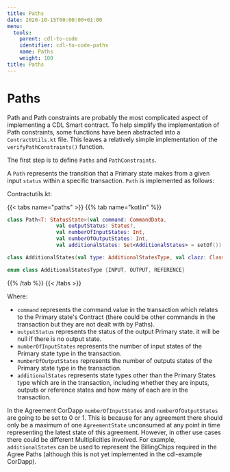 ```yaml
---
title: Paths
date: 2020-10-15T00:00:00+01:00
menu:
  tools:
    parent: cdl-to-code
    identifier: cdl-to-code-paths
    name: Paths
    weight: 100
title: Paths
---
```



# Paths

Path and Path constraints are probably the most complicated aspect of implementing a CDL Smart contract. To help simplify the implementation of Path constraints, some functions have been abstracted into a `ContractUtils.kt` file. This leaves a relatively simple implementation of the `verifyPathConstraints()` function.

The first step is to define `Paths` and `PathConstraints`.

A `Path` represents the transition that a Primary state makes from a given input `status` within a specific transaction. `Path` is implemented as follows:

Contractutils.kt:

{{< tabs name="paths" >}}
{{% tab name="kotlin" %}}
```kotlin
class Path<T: StatusState>(val command: CommandData,
                val outputStatus: Status?,
                val numberOfInputStates: Int,
                val numberOfOutputStates: Int,
                val additionalStates: Set<AdditionalStates> = setOf())

class AdditionalStates(val type: AdditionalStatesType, val clazz: Class<out ContractState>, val numberOfStates: Int)

enum class AdditionalStatesType {INPUT, OUTPUT, REFERENCE}
```
{{% /tab %}}
{{< /tabs >}}

Where:

* `command` represents the command.value in the transaction which relates to the Primary state's Contract (there could be other commands in the transaction but they are not dealt with by Paths).
* `outputStatus` represents the status of the output Primary state. it will be null if there is no output state.
* `numberOfInputStates` represents the number of input states of the Primary state type in the transaction.
* `numberOfOutputStates` represents the number of outputs states of the Primary state type in the transaction.
* `additionalStates` represents state types other than the Primary States type which are in the transaction, including whether they are inputs, outputs or reference states and how many of each are in the transaction.

In the Agreement CorDapp `numberOfInputStates` and `numberOfOutputStates` are going to be set to 0 or 1. This is because for any agreement there should only be a maximum of one `AgreementState` unconsumed at any point in time representing the latest state of this agreement. However, in other use cases there could be different Multiplicities involved. For example, `additionalStates` can be used to represent the BillingChips required in the Agree Paths (although this is not yet implemented in the cdl-example CorDapp).
